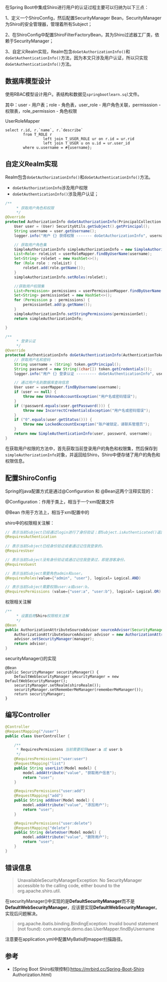 在Spring Boot中集成Shiro进行用户的认证过程主要可以归纳为以下三点：

1、定义一个ShiroConfig，然后配置SecurityManager Bean，SecurityManager为Shiro的安全管理器，管理着所有Subject；

2、在ShiroConfig中配置ShiroFilterFactoryBean，其为Shiro过滤器工厂类，依赖于SecurityManager；

3、自定义Realm实现，Realm包含`doGetAuthorizationInfo()`和`doGetAuthenticationInfo()`方法，因为本文只涉及用户认证，所以只实现`doGetAuthenticationInfo()`方法。

## 数据库模型设计

使用RBAC模型设计用户。表结构和数据见`springbootlearn.sql`文件。

其中：user - 用户表；role - 角色表，user_role - 用户角色关联，permisssion - 权限表，role_permission - 角色权限

UserRoleMapper

```mysql
select r.id, r.`name`, r.`describe`
        from T_ROLE r
                 left join T_USER_ROLE ur on r.id = ur.rid
                 left join T_USER u on u.id = ur.user_id
        where u.username = #{username};
```

## 自定义Realm实现

Realm包含`doGetAuthorizationInfo()`和`doGetAuthenticationInfo()`方法。  

- `doGetAuthorizationInfo`涉及用户权限
- `doGetAuthenticationInfo()`涉及用户认证；

```java
/**
     * 获取用户角色和权限
     */
@Override
protected AuthorizationInfo doGetAuthorizationInfo(PrincipalCollection principalCollection) {
    User user = (User) SecurityUtils.getSubject().getPrincipal();
    String username = user.getUsername();
    logger.info("用户 {} 获得权限 ------- doGetAuthorizationInfo", username);

    // 获取用户角色集
    SimpleAuthorizationInfo simpleAuthorizationInfo = new SimpleAuthorizationInfo();
    List<Role> roleList = userRoleMapper.findByUserName(username);
    Set<String> roleSet = new HashSet<>();
    for (Role role : roleList) {
        roleSet.add(role.getName());
    }
    simpleAuthorizationInfo.setRoles(roleSet);

    //获取用户权限集
    List<Permission> permissions = userPermissionMapper.findByUserName(username);
    Set<String> permissionSet = new HashSet<>();
    for (Permission p : permissions) {
        permissionSet.add(p.getName());
    }
    simpleAuthorizationInfo.setStringPermissions(permissionSet);
    return simpleAuthorizationInfo;

}

/**
     * 登录认证
     */
@Override
protected AuthenticationInfo doGetAuthenticationInfo(AuthenticationToken token) throws AuthenticationException {
    // 获取用户名和密码
    String username = (String) token.getPrincipal();
    String password = new String((char[]) token.getCredentials());
    logger.info("用户 {} 登录认证 --------- doGetAuthenticationInfo", username);

    // 通过用户名到数据库查询信息
    User user = userMapper.findByUsername(username);
    if (user == null) {
        throw new UnknownAccountException("用户名或密码错误");
    }
    if (!password.equals(user.getPassword())) {
        throw new IncorrectCredentialsException("用户名或密码错误");
    }
    if ("0".equals(user.getStatus())) {
        throw new LockedAccountException("账户被锁定，请联系管理员");
    }
    return new SimpleAuthenticationInfo(user, password, username);
}
```

在获取用户权限的方法中，首先获取当前登录用户的角色和权限集，然后保存到`simpleAuthorizationInfo`对象，并返回给Shiro，Shiro中便存储了用户的角色和权限信息。

## 配置ShiroConfig

Spring的java配置方式是通过@Configuration 和 @Bean这两个注释实现的：

@Configuration：作用于类上，相当于一个xml配置文件

@Bean 作用于方法上，相当于xml配置中的

shiro中的权限相关注解：

```java
// 表示当前Subject已经通过login进行了身份验证；即Subject.isAuthenticated()返回true。
@RequiresAuthentication  
 
// 表示当前Subject已经身份验证或者通过记住我登录的。
@RequiresUser  

// 表示当前Subject没有身份验证或通过记住我登录过，即是游客身份。
@RequiresGuest  

// 表示当前Subject需要角色admin和user。  
@RequiresRoles(value={"admin", "user"}, logical= Logical.AND)  

// 表示当前Subject需要权限user:a或user:b。
@RequiresPermissions (value={"user:a", "user:b"}, logical= Logical.OR)
```

权限相关注解

```java
/**
     * 设置启用Shiro权限相关注解
     */
@Bean
public AuthorizationAttributeSourceAdvisor sourceAdvisor(SecurityManager manager) {
    AuthorizationAttributeSourceAdvisor advisor = new AuthorizationAttributeSourceAdvisor();
    advisor.setSecurityManager(manager);
    return advisor;
}
```

securityManager()的实现

```java’
@Bean
public SecurityManager securityManager() {
	DefaultWebSecurityManager securityManager = new DefaultWebSecurityManager();
	securityManager.setRealm(shiroRealm());
	securityManager.setRememberMeManager(rememberMeManager());
	return securityManager;
}
```

## 编写Controller

```java
@Controller
@RequestMapping("/user")
public class UserController {

    /**
     * RequiresPermissions 当前需要权限user:a 或 user:b
     */
    @RequiresPermissions("user:user")
    @RequestMapping("list")
    public String userList(Model model) {
        model.addAttribute("value", "获取用户信息");
        return "user";
    }

    @RequiresPermissions("user:add")
    @RequestMapping("add")
    public String addUser(Model model) {
        model.addAttribute("value", "添加用户");
        return "user";
    }

    @RequiresPermissions("user:delete")
    @RequestMapping("delete")
    public String deleteUser(Model model) {
        model.addAttribute("value", "删除用户");
        return "user";
    }
}
```

## 错误信息

> UnavailableSecurityManagerException: No SecurityManager accessible to the calling code, either bound to the org.apache.shiro.util.

在securityManager()中实现的是**DefaultSecurityManager**而不是**DefaultWebSecurityManager**，应该要实现**DefaultWebSecurityManager**。实现后问题解决。

> org.apache.ibatis.binding.BindingException: Invalid bound statement (not found): com.example.demo.dao.UserMapper.findByUsername

注意要在application.yml中配置MyBatis的mapper扫描路径。

## 参考

- [Spring Boot Shiro权限控制](https://mrbird.cc/Spring-Boot-Shiro Authorization.html)